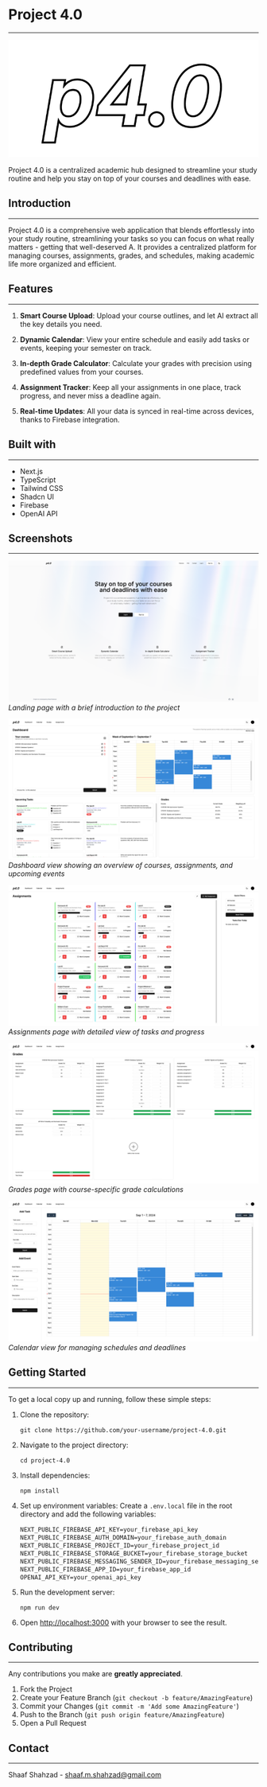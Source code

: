 # Project 4.0
---

![Project 4.0 Logo](/public/logo.png)

Project 4.0 is a centralized academic hub designed to streamline your study routine and help you stay on top of your courses and deadlines with ease.

## Introduction
---
Project 4.0 is a comprehensive web application that blends effortlessly into your study routine, streamlining your tasks so you can focus on what really matters - getting that well-deserved A. It provides a centralized platform for managing courses, assignments, grades, and schedules, making academic life more organized and efficient.

## Features
---
1. **Smart Course Upload**: Upload your course outlines, and let AI extract all the key details you need.

2. **Dynamic Calendar**: View your entire schedule and easily add tasks or events, keeping your semester on track.

3. **In-depth Grade Calculator**: Calculate your grades with precision using predefined values from your courses.

4. **Assignment Tracker**: Keep all your assignments in one place, track progress, and never miss a deadline again.

5. **Real-time Updates**: All your data is synced in real-time across devices, thanks to Firebase integration.

## Built with
---
- Next.js
- TypeScript
- Tailwind CSS
- Shadcn UI
- Firebase
- OpenAI API

## Screenshots
---
![Landing Page](/public/landing.png)
*Landing page with a brief introduction to the project*

![Dashboard](/public/dashboard.png)
*Dashboard view showing an overview of courses, assignments, and upcoming events*

![Assignments](/public/assignments.png)
*Assignments page with detailed view of tasks and progress*

![Grades](/public/grades.png)
*Grades page with course-specific grade calculations*

![Calendar](/public/calendar.png)
*Calendar view for managing schedules and deadlines*

## Getting Started
---
To get a local copy up and running, follow these simple steps:

1. Clone the repository:
   ```
   git clone https://github.com/your-username/project-4.0.git
   ```

2. Navigate to the project directory:
   ```
   cd project-4.0
   ```

3. Install dependencies:
   ```
   npm install
   ```

4. Set up environment variables:
   Create a `.env.local` file in the root directory and add the following variables:
   ```
   NEXT_PUBLIC_FIREBASE_API_KEY=your_firebase_api_key
   NEXT_PUBLIC_FIREBASE_AUTH_DOMAIN=your_firebase_auth_domain
   NEXT_PUBLIC_FIREBASE_PROJECT_ID=your_firebase_project_id
   NEXT_PUBLIC_FIREBASE_STORAGE_BUCKET=your_firebase_storage_bucket
   NEXT_PUBLIC_FIREBASE_MESSAGING_SENDER_ID=your_firebase_messaging_sender_id
   NEXT_PUBLIC_FIREBASE_APP_ID=your_firebase_app_id
   OPENAI_API_KEY=your_openai_api_key
   ```

5. Run the development server:
   ```
   npm run dev
   ```

6. Open [http://localhost:3000](http://localhost:3000) with your browser to see the result.

## Contributing
---
Any contributions you make are **greatly appreciated**.

1. Fork the Project
2. Create your Feature Branch (`git checkout -b feature/AmazingFeature`)
3. Commit your Changes (`git commit -m 'Add some AmazingFeature'`)
4. Push to the Branch (`git push origin feature/AmazingFeature`)
5. Open a Pull Request

## Contact
---
Shaaf Shahzad - [shaaf.m.shahzad@gmail.com](mailto:shaaf.m.shahzad@gmail.com)